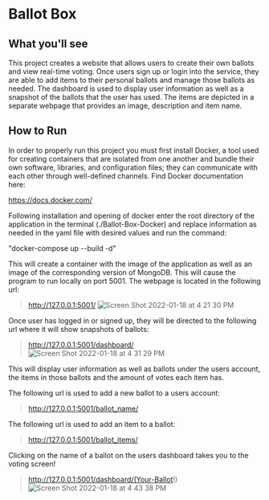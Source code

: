 Ballot Box
=======

What you'll see
-----------
This project creates a website that allows users to create their own ballots and view real-time voting. Once
users sign up or login into the service, they are able to add items to their personal ballots and manage those
ballots as needed. The dashboard is used to display user information as well as a snapshot of the ballots that
the user has used. The items are depicted in a separate webpage that provides an image, description and item
name.


How to Run
-----------

In order to properly run this project you must first install Docker, a tool used for creating containers that are isolated from one another and bundle their own software, libraries, and configuration files; they can communicate with each other through well-defined channels. Find Docker documentation here:

https://docs.docker.com/

Following installation and opening of docker enter the root directory of the application in the terminal (./Ballot-Box-Docker) and replace information
as needed in the yaml file with desired values and run the command:

"docker-compose up --build -d"

This will create a container with the image of the application as well as an image of the corresponding version of MongoDB. This will cause the program to run locally on port 5001. The webpage is located in the following url:
>http://127.0.0.1:5001/
![Screen Shot 2022-01-18 at 4 21 30 PM](https://user-images.githubusercontent.com/44513190/150029387-43b55562-4871-48dc-aeea-2b0bee8d2596.png)

Once user has logged in or signed up, they will be directed to the following url where it will show snapshots of ballots:
>http://127.0.0.1:5001/dashboard/
![Screen Shot 2022-01-18 at 4 31 29 PM](https://user-images.githubusercontent.com/44513190/150029405-a193452d-f774-49ff-aee6-31f89b770786.png)

This will display user information as well as ballots under the users account, the items in those ballots and
the amount of votes each item has.

The following url is used to add a new ballot to a users account:
>http://127.0.0.1:5001/ballot_name/

The following url is used to add an item to a ballot:
>http://127.0.0.1:5001/ballot_items/

Clicking on the name of a ballot on the users dashboard takes you to the voting screen!
>http://127.0.0.1:5001/dashboard/(Your-Ballot!)
![Screen Shot 2022-01-18 at 4 43 38 PM](https://user-images.githubusercontent.com/44513190/150029997-17b45d64-bf09-4f62-accd-ff8a9e800154.png)
